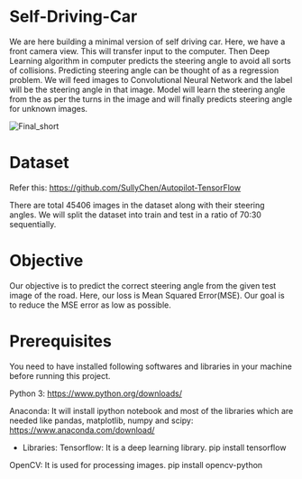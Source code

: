 # Self-Driving-Car
We are here building a minimal version of self driving car. Here, we have a front camera view. This will transfer input to the computer. Then Deep Learning algorithm in computer predicts the steering angle to avoid all sorts of collisions. Predicting steering angle can be thought of as a regression problem. We will feed images to Convolutional Neural Network and the label will be the steering angle in that image. Model will learn the steering angle from the as per the turns in the image and will finally predicts steering angle for unknown images.

![Final_short](https://user-images.githubusercontent.com/40149802/65960162-71037480-e471-11e9-92a5-ed0ca6e07af1.gif)

# Dataset

Refer this: https://github.com/SullyChen/Autopilot-TensorFlow


There are total 45406 images in the dataset along with their steering angles. We will split the dataset into train and test in a ratio of 70:30 sequentially.

# Objective

Our objective is to predict the correct steering angle from the given test image of the road. Here, our loss is Mean Squared Error(MSE). Our goal is to reduce the MSE error as low as possible.

# Prerequisites
You need to have installed following softwares and libraries in your machine before running this project.

Python 3: https://www.python.org/downloads/

Anaconda: It will install ipython notebook and most of the libraries which are needed like pandas, matplotlib, numpy and scipy: https://www.anaconda.com/download/

* Libraries:
Tensorflow: It is a deep learning library.
pip install tensorflow

OpenCV: It is used for processing images.
pip install opencv-python
